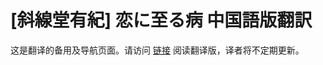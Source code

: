 # [斜線堂有紀] 恋に至る病 中国語版翻訳
这是翻译的备用及导航页面。请访问 [链接](https://shimo.im/docs/hg8KdpPGwqXqrxqd/) 阅读翻译版，译者将不定期更新。
